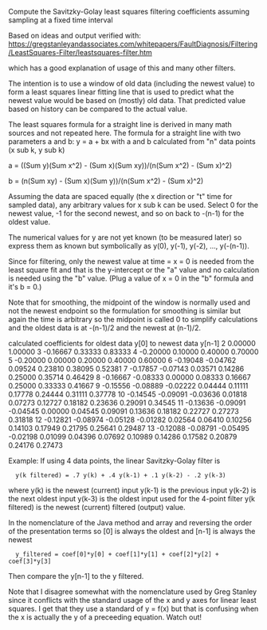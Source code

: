  Compute the Savitzky-Golay least squares filtering coefficients assuming sampling at a fixed time interval
  
  Based on ideas and output verified with:
  https://gregstanleyandassociates.com/whitepapers/FaultDiagnosis/Filtering/LeastSquares-Filter/leastsquares-filter.htm
  
  which has a good explanation of usage of this and many other filters.

  The intention is to use a window of old data (including the newest value) to form a least squares linear
  fitting line that is used to predict what the newest value would be based on (mostly) old data. That
  predicted value based on history can be compared to the actual value.

  The least squares formula for a straight line is derived in many math sources and not repeated here.
  The formula for a straight line with two parameters a and b:
        y = a + bx
  with a and b calculated from "n" data points (x sub k, y sub k)

  a = ((Sum y)(Sum x^2) - (Sum x)(Sum xy))/(n(Sum x^2) - (Sum x)^2)

  b = (n(Sum xy) - (Sum x)(Sum y))/(n(Sum x^2) - (Sum x)^2)

  Assuming the data are spaced equally (the x direction or "t" time for sampled data), any arbitrary values
  for x sub k can be used.  Select 0 for the newest value, -1 for the second newest, and so on back to -(n-1)
  for the oldest value.

  The numerical values for y are not yet known (to be measured later) so express them as known but symbolically
  as y(0), y(-1), y(-2), ..., y(-(n-1)).

  Since for filtering, only the newest value at time = x = 0 is needed from the least square fit and that is
  the y-intercept or the "a" value and no calculation is needed using the "b" value.  (Plug a value of x = 0
  in the "b" formula and it's b = 0.)

  Note that for smoothing, the midpoint of the window is normally used and not the newest endpoint so the
  formulation for smoothing is similar but again the time is arbitrary so the midpoint is called 0 to
  simplify calculations and the oldest data is at -(n-1)/2 and the newest at (n-1)/2.

  calculated coefficients for oldest data y[0] to newest data y[n-1]
2  0.00000  1.00000
3 -0.16667  0.33333  0.83333
4 -0.20000  0.10000  0.40000  0.70000
5 -0.20000  0.00000  0.20000  0.40000  0.60000
6 -0.19048 -0.04762  0.09524  0.23810  0.38095  0.52381
7 -0.17857 -0.07143  0.03571  0.14286  0.25000  0.35714  0.46429
8 -0.16667 -0.08333  0.00000  0.08333  0.16667  0.25000  0.33333  0.41667
9 -0.15556 -0.08889 -0.02222  0.04444  0.11111  0.17778  0.24444  0.31111  0.37778
10 -0.14545 -0.09091 -0.03636  0.01818  0.07273  0.12727  0.18182  0.23636  0.29091  0.34545
11 -0.13636 -0.09091 -0.04545  0.00000  0.04545  0.09091  0.13636  0.18182  0.22727  0.27273  0.31818
12 -0.12821 -0.08974 -0.05128 -0.01282  0.02564  0.06410  0.10256  0.14103  0.17949  0.21795  0.25641  0.29487
13 -0.12088 -0.08791 -0.05495 -0.02198  0.01099  0.04396  0.07692  0.10989  0.14286  0.17582  0.20879  0.24176  0.27473

Example:
If using 4 data points, the linear Savitzky-Golay filter is

      y(k filtered) = .7 y(k) + .4 y(k-1) + .1 y(k-2) - .2 y(k-3)

where
y(k) is the newest (current) input
y(k-1) is the previous input
y(k-2) is the next oldest input
y(k-3) is the oldest input used for the 4-point filter
y(k filtered) is the newest (current) filtered (output) value.

In the nomenclature of the Java method and array and reversing the order of the presentation terms
so [0] is always the oldest and [n-1] is always the newest

      y_filtered = coef[0]*y[0] + coef[1]*y[1] + coef[2]*y[2] + coef[3]*y[3]

Then compare the y[n-1] to the y filtered.

Note that I disagree somewhat with the nomenclature used by Greg Stanley since it conflicts with
the standard usage of the x and y axes for linear least squares.  I get that they use a standard
of y = f(x) but that is confusing when the x is actually the y of a preceeding equation.  Watch out!